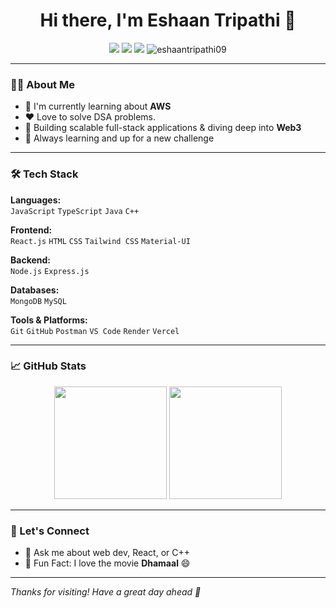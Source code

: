 <h1 align="center">Hi there, I'm Eshaan Tripathi 👋</h1>

<p align="center">
  <a href="https://www.linkedin.com/in/eshaan-tripathi-8a4101245/" target="_blank"><img src="https://img.shields.io/badge/LinkedIn-blue?logo=linkedin&logoColor=white" /></a>
  <a href="https://leetcode.com/u/eshaan_tripathi/" target="_blank"><img src="https://img.shields.io/badge/LeetCode-orange?logo=leetcode&logoColor=white" /></a>
  <a href="mailto:eshaantripathi09@gmail.com"><img src="https://img.shields.io/badge/Email-eshaantripathi09%40gmail.com-red" /></a>
  <img src="https://komarev.com/ghpvc/?username=eshaantripathi09&label=Profile%20views&color=0e75b6&style=flat" alt="eshaantripathi09" />
</p>

---

### 👨‍💻 About Me

- 🔭 I'm currently learning about **AWS**
- ❤️ Love to solve DSA problems.
- 🚀 Building scalable full-stack applications & diving deep into **Web3**
- 🧠 Always learning and up for a new challenge

---

### 🛠️ Tech Stack

**Languages:**  
`JavaScript` `TypeScript` `Java` `C++`

**Frontend:**  
`React.js` `HTML` `CSS` `Tailwind CSS` `Material-UI`

**Backend:**  
`Node.js` `Express.js` 

**Databases:**  
`MongoDB` `MySQL`

**Tools & Platforms:**  
`Git` `GitHub` `Postman` `VS Code` `Render` `Vercel` 

---

### 📈 GitHub Stats

<p align="center">
  <img src="https://github-readme-stats.vercel.app/api?username=eshaan-tripathi&show_icons=true&theme=radical" height="180" />
  <img src="https://github-readme-stats.vercel.app/api/top-langs/?username=eshaan-tripathi&layout=compact&theme=radical" height="180" />
</p>

---

### 🚀 Let's Connect

- 💬 Ask me about web dev, React, or C++
- 🧩 Fun Fact: I love the movie **Dhamaal** 😄

---

_Thanks for visiting! Have a great day ahead 🌟_
